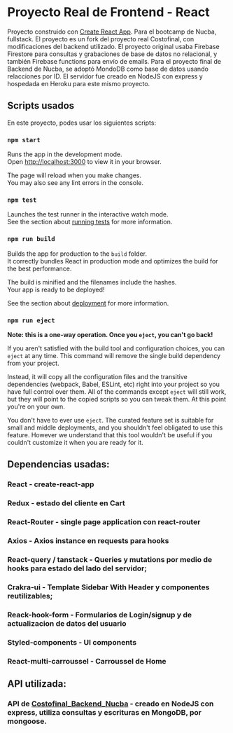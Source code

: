 # Proyecto Real de Frontend - React

Proyecto construido con [Create React App](https://github.com/facebook/create-react-app). Para el bootcamp de Nucba, fullstack. El proyecto es un fork del proyecto real Costofinal, con modificaciones del backend utilizado. El proyecto original usaba Firebase Firestore para consultas y grabaciones de base de datos no relacional, y también Firebase functions para envío de emails. Para el proyecto final de Backend de Nucba, se adoptó MondoDB como base de datos usando relacciones por ID. El servidor fue creado en NodeJS con express y hospedada en Heroku para este mismo proyecto.

## Scripts usados

En este proyecto, podes usar los siguientes scripts:

### `npm start`

Runs the app in the development mode.\
Open [http://localhost:3000](http://localhost:3000) to view it in your browser.

The page will reload when you make changes.\
You may also see any lint errors in the console.

### `npm test`

Launches the test runner in the interactive watch mode.\
See the section about [running tests](https://facebook.github.io/create-react-app/docs/running-tests) for more information.

### `npm run build`

Builds the app for production to the `build` folder.\
It correctly bundles React in production mode and optimizes the build for the best performance.

The build is minified and the filenames include the hashes.\
Your app is ready to be deployed!

See the section about [deployment](https://facebook.github.io/create-react-app/docs/deployment) for more information.

### `npm run eject`

**Note: this is a one-way operation. Once you `eject`, you can't go back!**

If you aren't satisfied with the build tool and configuration choices, you can `eject` at any time. This command will remove the single build dependency from your project.

Instead, it will copy all the configuration files and the transitive dependencies (webpack, Babel, ESLint, etc) right into your project so you have full control over them. All of the commands except `eject` will still work, but they will point to the copied scripts so you can tweak them. At this point you're on your own.

You don't have to ever use `eject`. The curated feature set is suitable for small and middle deployments, and you shouldn't feel obligated to use this feature. However we understand that this tool wouldn't be useful if you couldn't customize it when you are ready for it.

## Dependencias usadas:

### React - create-react-app

### Redux - estado del cliente en Cart

### React-Router - single page application con react-router

### Axios - Axios instance en requests para hooks

### React-query / tanstack - Queries y mutations por medio de hooks para estado del lado del servidor;

### Crakra-ui - Template Sidebar With Header y componentes reutilizables;

### Reack-hook-form - Formularios de Login/signup y de actualizacion de datos del usuario

### Styled-components - UI components

### React-multi-carroussel - Carroussel de Home


## API utilizada:

### API de [Costofinal_Backend_Nucba](https://costofinal-backend-810debfecaf4.herokuapp.com/api/v1/auth/reset-password) - creado en NodeJS con express, utiliza consultas y escrituras en MongoDB, por mongoose. 
